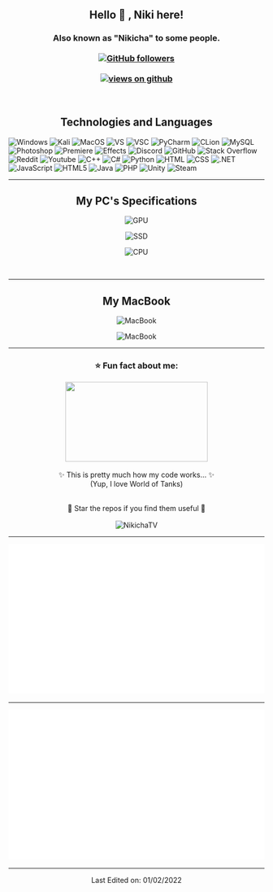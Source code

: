 <h2 align="center"> Hello 👋 , Niki here! <br/></h2> 
<h3 align="center">Also known as "Nikicha" to some people. <br> <br>
  <a href="https://github.com/NikichaTV" target="_blank">
    <img alt="GitHub followers" src="https://img.shields.io/github/followers/NikichaTV?label=Github%20followers&style=for-the-badge">
  </a> <br> <br>
  <a href="https://github.com/NikichaTV" target="_blank">
    <img src="https://komarev.com/ghpvc/?username=NikichaTV&label=Views&color=brightgreen&style=flat-square" alt="views on github" />
  </a>
  </h3> 
      
               
     
<div align="center">
<br>
</div>

<h2 align="center">
Technologies and Languages </h2>

![Windows](https://img.shields.io/badge/Windows-0078D6?style=flat-square&logo=windows&logoColor=white)
![Kali](https://img.shields.io/badge/Kali_Linux-557C94?style=flat-square&logo=ubuntu&logoColor=white)
![MacOS](https://img.shields.io/badge/mac%20os-000000?style=flat-square&logo=Apple&logoColor=white)
![VS](https://img.shields.io/badge/Visual_Studio-5C2D91?style=flat-square&logo=visual%20studio&logoColor=white)
![VSC](https://img.shields.io/badge/Visual_Studio_Code-0078D4?style=flat-square&logo=visual%20studio%20code&logoColor=white)
![PyCharm](https://img.shields.io/badge/PyCharm-000000?style=flat-square&logo=PyCharm&logoColor=white)
![CLion](https://img.shields.io/badge/CLion-000000?style=flat-square&logo=CLion&logoColor=white)
![MySQL](https://img.shields.io/badge/MySQL-005C84?style=flat-square&logo=MySQL&logoColor=white)
![Photoshop](https://img.shields.io/badge/Adobe%20Photoshop-31A8FF?style=flat-square&logo=Adobe%20Photoshop&logoColor=white)
![Premiere](https://img.shields.io/badge/Adobe%20Premiere%20Pro-9999FF?style=flat-square&logo=Adobe%20Premiere%20Pro&logoColor=white)
![Effects](https://img.shields.io/badge/Adobe%20after%20affects-CF96FD?style=flat-square&logo=Adobe%20after%20effects&logoColor=white)
![Discord](https://img.shields.io/badge/Discord-7289DA?style=flat-square&logo=discord&logoColor=white)
![GitHub](https://img.shields.io/badge/-GitHub-181717?style=flat-square&logo=github)
![Stack Overflow](https://img.shields.io/badge/Stack_Overflow-FE7A16?style=flat-square&logo=stack-overflow&logoColor=white)
![Reddit](https://img.shields.io/badge/Reddit-FF4500?style=flat-square&logo=reddit&logoColor=white)
![Youtube](https://img.shields.io/badge/YouTube-FF0000?style=flat-square&logo=youtube&logoColor=white)
![C++](https://img.shields.io/badge/-C++-007ACC?style=flat-square&logo=cplusplus&logoColor=white)
![C#](https://img.shields.io/badge/C%23-239120?style=flat-square&logo=c-sharp&logoColor=white)
![Python](https://img.shields.io/badge/Python-14354C?style=flat-square&logo=python&logoColor=white)
![HTML](https://img.shields.io/badge/HTML-239120?style=flat-square&logo=html5&logoColor=white)
![CSS](https://img.shields.io/badge/CSS-239120?&style=flat-square&logo=css3&logoColor=white)
![.NET](https://img.shields.io/badge/.NET-5C2D91?style=flat-square&logo=.net&logoColor=white)
![JavaScript](https://img.shields.io/badge/-JavaScript-black?style=flat-square&logo=javascript)
![HTML5](https://img.shields.io/badge/HTML5-E34F26?style=flat-square&logo=html5&logoColor=white)
![Java](https://img.shields.io/badge/-Java-007396?style=flat-square&logo=java)
![PHP](https://img.shields.io/badge/PHP-777BB4?style=flat-square&logo=php&logoColor=white)
![Unity](https://img.shields.io/badge/Unity-100000?style=flat-square&logo=unity&logoColor=white)
![Steam](https://img.shields.io/badge/Steam-000000?style=flat-square&logo=steam&logoColor=white) 

-------------------------------------------------------------------------------------------------------------------------------------------------------


<h2 align="center">
My PC's Specifications </h2>


<div align="center">
	
![GPU](https://img.shields.io/badge/NVIDIA-GTX1080-76B900?style=for-the-badge&logo=nvidia&logoColor=white) 

![SSD](https://img.shields.io/badge/samsung%20evo%20860-1D49C0?style=for-the-badge&logo=samsung&logoColor=white)
	
![CPU](https://img.shields.io/badge/AMD%20Ryzen_7_3800X-ED1C24?style=for-the-badge&logo=amd&logoColor=white)

<br> 

-------------------------------------------------------------------------------------------------------------------------------------------------------


<h2 align="center">
My MacBook </h2>

<div align="center">

![MacBook](https://img.shields.io/badge/Apple-MacBook_Pro_2021-333333?style=for-the-badge&logo=apple&logoColor=white)

![MacBook](https://img.shields.io/badge/apple%20silicon-333333?style=for-the-badge&logo=apple&logoColor=white)

</div>

---------------------------------------------------------------------------------------------------------------------------------------------------------------------------------

<div align="center">
  


  ### ⭐ Fun fact about me:
  <img align="center" a href='https://archiveprogram.github.com/'><img src='https://c.tenor.com/L_27b33exGYAAAAM/wot-world.gif' width='280' height='157'></a>

  ✨ This is pretty much how my code works... ✨
  <br>
  (Yup, I love World of Tanks) 
 
<br>
🌟 Star the repos if you find them useful 🌟



<p><img align="center" src="https://github-readme-streak-stats.herokuapp.com/?user=NikichaTV" alt="NikichaTV" /></p>



</div>

---------------------------------------------------------------------------------------------------------------------------------------------------------------------------------


![Statistics](https://raw.githubusercontent.com/NikichaTV/ReadmeStats/68657e2d88084eb8a5b2a24a9932867d874fa3cc/generated/overview.svg?token=AS55RHA45YNZ735WO5GWQMTB2G4M6)
	
	
---------------------------------------------------------------------------------------------------------------------------------------------------------------------------



<div align="center">
	

![Languages](https://raw.githubusercontent.com/NikichaTV/ReadmeStats/68657e2d88084eb8a5b2a24a9932867d874fa3cc/generated/languages.svg?token=AS55RHA6EEUJCMNIWV4VWDLB2G46U)


</div>

------
Last Edited on: 01/02/2022
